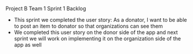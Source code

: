 Project B Team 1 
Sprint 1 Backlog 
- This sprint we completed the user story: As a donator, I want to be able to post an item to donator 
so that organizations can see them
- We completed this user story on the donor side of the app and next sprint we will work on implementing it on the 
organization side of the app as well
